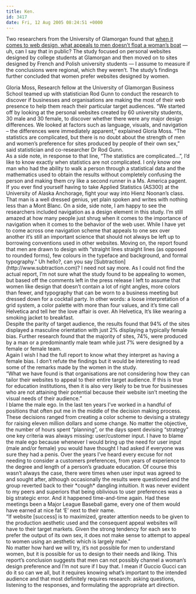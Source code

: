 ```yaml
---
title: Ken.
id: 3417
date: Fri, 12 Aug 2005 08:24:51 +0000
---
```


Two researchers from the University of Glamorgan found that [when it comes to web design, what appeals to men doesn’t float a woman’s boat](http://www.glam.ac.uk/news/releases/003056.php) — uh, can I say that in public? The study focused on personal websites designed by college students at Glamorgan and then moved on to sites designed by French and Polish university students — I assume to measure if the conclusions were regional, which they weren’t. The study’s findings further concluded that women prefer websites designed by women.

<div class="quote">Gloria Moss, Research fellow at the University of Glamorgan Business School teamed up with statistician Rod Gunn to conduct the research to discover if businesses and organisations are making the most of their web presence to help them reach their particular target audiences.  
 “We started off by looking at the personal websites created by 60 university students, 30 male and 30 female, to discover whether there were any major design differences. We looked at factors such as language, visuals, and navigation – the differences were immediately apparent,” explained Gloria Moss. “The statistics are complicated, but there is no doubt about the strength of men and women’s preference for sites produced by people of their own sex,” said statistician and co-researcher Dr Rod Gunn.</div>As a side note, in response to that line, “The statistics are complicated…”, I’d like to know exactly when statistics are not complicated. I only know one man who had the ability to walk a person through a statistical data and the mathematics used to obtain the results without completely confusing the person and making them cry like a second runner in a Ms. America pagent. If you ever find yourself having to take Applied Statistics (AS300) at the University of Alaska Anchorage, fight your way into Hienz Noonan’s class. That man is a well dressed genius, yet plain spoken and writes with nothing less than a Mont Blanc.  
 On a side, side note, I am happy to see the researchers included navigation as a design element in this study. I’m still amazed at how many people just shrug when it comes to the importance of navigation when it comes to the behavior of the web user. While I have yet to come across one navigation scheme that appeals to one sex over another it’s still an important science that should not always be left up to borrowing conventions used in other websites.  
 Moving on, the report found that men are drawn to design with “straight lines straight lines (as opposed to rounded forms), few colours in the typeface and background, and formal typography.” Uh hello?, can you say [Subtraction](http://www.subtraction.com)? I need not say more.  
 As I could not find the actual report, I’m not sure what the study found to be appealing to women, but based off the comments left in the press release I left to assume that women like design that doesn’t contain a lot of right angles, more colors than fewer, and typography that can be worn to a business meeting but dressed down for a cocktail party. In other words: a loose interpretation of a grid system, a color palette with more than four values, and it’s time call Helvetica and tell her the love affair is over.  
 Ah Helvetica, It’s like wearing a smoking jacket to breakfast.

<div class="quote">Despite the parity of target audience, the results found that 94% of the sites displayed a masculine orientation with just 2% displaying a typically female bias. Further research found that the majority of sites, 74%, were produced by a man or a predominantly male team while just 7% were designed by a female or female team.</div>Again I wish I had the full report to know what they interpret as having a female bias. I don’t refute the findings but it would be interesting to read some of the remarks made by the women in the study.

<div class="quote">“What we have found is that organisations are not considering how they can tailor their websites to appeal to their entire target audience. If this is true for education institutions, then it is also very likely to be true for businesses who are not attaining their potential because their website isn’t meeting the visual needs of their audience.”</div>I blame the male ego.  
 In the last ten years I’ve worked in a handful of positions that often put me in the middle of the decision making process. These decisions ranged from creating a color scheme to devising a strategy for raising eleven million dollars and some change. No matter the objective, the number of hours spent “planning”, or the days spent devising “strategy” one key criteria was always missing: user/customer input.  
 I have to blame the male ego because whenever I would bring up the need for user input (male and/or female) you would have thought I had asked if everyone was sure they had a penis. Over the years I’ve heard every excuse for not needing to consider a customers preferences, from years of experience to the degree and length of a person’s graduate education. Of course this wasn’t always the case, there were times when user input was agreed to and sought after, although occasionally the results were questioned and the group reverted back to their *cough* dangling intuition.  
 It was never evident to my peers and superiors that being oblivious to user preferences was a big strategic error. And it happened time-and-time again. Had these meetings been a Major League Baseball game, every one of them would have earned at nice fat ‘E’ next to their name.

<div class="quote">“If website [success] is to maximized, greater attention needs to be given to the production aesthetic used and the consequent appeal websites will have to their target markets. Given the strong tendency for each sex to prefer the output of its own sex, it does not make sense to attempt to appeal to women using an aesthetic which is largely male.”</div>No matter how hard we will try, it’s not possible for men to understand women, but it is possible for us to design to their needs and liking. This report’s conclusion suggests that men can not possibly channel a woman’s design preference and I’m not sure if I buy that. I mean if Guccio Gucci can do it so can we all, but it requires knowing what’s important to the intended audience and that most definitely requires research: asking questions, listening to the responses, and formulating the appropriate art direction.


